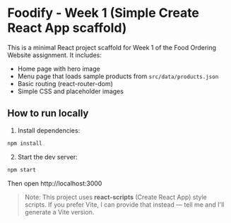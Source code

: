 # Foodify - Week 1 (Simple Create React App scaffold)

This is a minimal React project scaffold for Week 1 of the Food Ordering Website assignment.
It includes:
- Home page with hero image
- Menu page that loads sample products from `src/data/products.json`
- Basic routing (react-router-dom)
- Simple CSS and placeholder images

## How to run locally

1. Install dependencies:
```bash
npm install
```

2. Start the dev server:
```bash
npm start
```

Then open http://localhost:3000

> Note: This project uses **react-scripts** (Create React App) style scripts. If you prefer Vite, I can provide that instead — tell me and I'll generate a Vite version.

